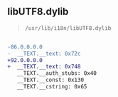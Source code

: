 ## libUTF8.dylib

> `/usr/lib/i18n/libUTF8.dylib`

```diff

-86.0.0.0.0
-  __TEXT.__text: 0x72c
+92.0.0.0.0
+  __TEXT.__text: 0x748
   __TEXT.__auth_stubs: 0x40
   __TEXT.__const: 0x130
   __TEXT.__cstring: 0x65

```

